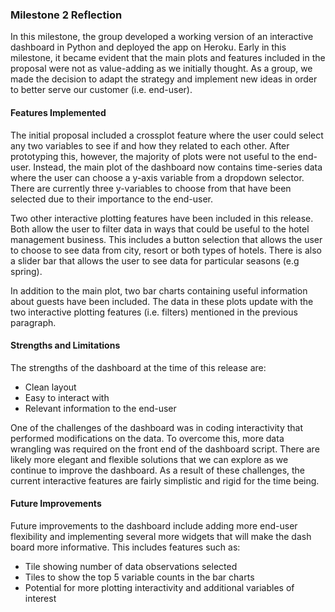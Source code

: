 ### Milestone 2 Reflection

In this milestone, the group developed a working version of an interactive dashboard in Python and deployed the app on Heroku. Early in this milestone, it became evident that the main plots and features included in the proposal were not as value-adding as we initially thought. As a group, we made the decision to adapt the strategy and implement new ideas in order to better serve our customer (i.e. end-user). 

#### Features Implemented

The initial proposal included a crossplot feature where the user could select any two variables to see if and how they related to each other. After prototyping this, however, the majority of plots were not useful to the end-user. Instead, the main plot of the dashboard now contains time-series data where the user can choose a y-axis variable from a dropdown selector. There are currently three y-variables to choose from that have been selected due to their importance to the end-user.  

Two other interactive plotting features have been included in this release. Both allow the user to filter data in ways that could be useful to the hotel management business. This includes a button selection that allows the user to choose to see data from city, resort or both types of hotels. There is also a slider bar that allows the user to see data for particular seasons (e.g spring).

In addition to the main plot, two bar charts containing useful information about guests have been included. The data in these plots update with the two interactive plotting features (i.e. filters) mentioned in the previous paragraph. 

#### Strengths and Limitations

The strengths of the dashboard at the time of this release are:

* Clean layout
* Easy to interact with
* Relevant information to the end-user

One of the challenges of the dashboard was in coding interactivity that performed modifications on the data. To overcome this, more data wrangling was required on the front end of the dashboard script. There are likely more elegant and flexible solutions that we can explore as we continue to improve the dashboard. As a result of these challenges, the current interactive features are fairly simplistic and rigid for the time being.

#### Future Improvements

Future improvements to the dashboard include adding more end-user flexibility and implementing several more widgets that will make the dash board more informative. This includes features such as:

* Tile showing number of data observations selected
* Tiles to show the top 5 variable counts in the bar charts
* Potential for more plotting interactivity and additional variables of interest

